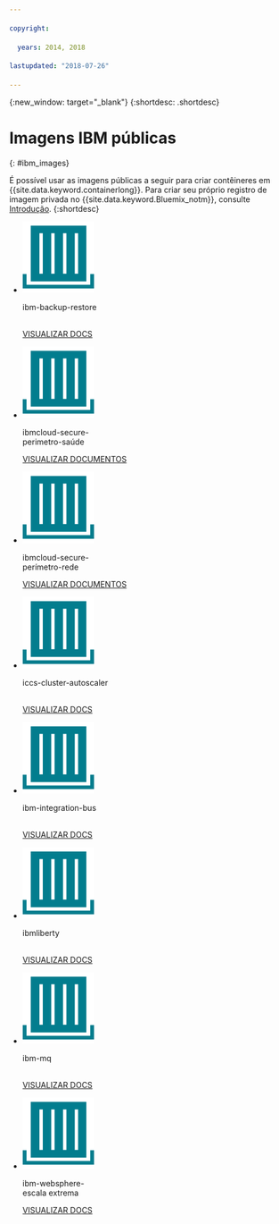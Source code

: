 ```yaml
---

copyright:

  years: 2014, 2018

lastupdated: "2018-07-26"

---
```


{:new_window: target="_blank"}
{:shortdesc: .shortdesc}

# Imagens IBM públicas
{: #ibm_images}

É possível usar as imagens públicas a seguir para criar contêineres em {{site.data.keyword.containerlong}}. Para criar seu próprio registro de imagem privada no {{site.data.keyword.Bluemix_notm}}, consulte [Introdução](/docs/services/Registry/index.html).
{:shortdesc}


<ul class="runtimeIconList">
<li>
<p class="runtimeIcon"><img src="images/container-image_ibm.svg" alt="Para obter mais informações sobre a imagem ibm-backup-restore, efetue o check-out da documentação."></p>
<p class="runtimeTitle">ibm-backup-restore<br /> <br /></p>
<p class="runtimeLink"><a format="html" href="/docs/services/RegistryImages/ibm-backup-restore/index.html" scope="peer" title="Para obter mais informações sobre a imagem ibm-backup-restore, efetue check-out da documentação.">VISUALIZAR DOCS</a></p>
</li>
  
<li>
<p class="runtimeIcon"><img src="images/container-image_ibm.svg" alt="É possível usar a imagem ibmcloud-secure-perimeter-health para varrer e relatar caminhos expostos nas redes da infraestrutura no IBM Cloud."></p>
<p class="runtimeTitle">ibmcloud-secure-<br />perimetro-saúde</p>
<p class="runtimeLink"><a format="html" href="/docs/services/RegistryImages/ibmcloud-secure-perimeter-health/index.html" scope="peer" title="É possível usar a imagem ibmcloud-secure-perimeter-health para varrer e relatar caminhos expostos nas redes da infraestrutura no IBM Cloud.">VISUALIZAR DOCUMENTOS</a></p>
</li>

<li>
<p class="runtimeIcon"><img src="images/container-image_ibm.svg" alt="É possível usar a imagem ibmcloud-secure-perimeter-network para aplicar a configuração do Vyatta a um segmento de perímetro seguro."></p>
<p class="runtimeTitle">ibmcloud-secure-<br />perímetro-rede</p>
<p class="runtimeLink"><a format="html" href="/docs/services/RegistryImages/ibmcloud-secure-perimeter-network/index.html" scope="peer" title="É possível usar a imagem ibmcloud-secure-perimeter-network para aplicar a configuração do Vyatta a um segmento de perímetro seguro.">VISUALIZAR DOCUMENTOS</a></p>
</li>

<li>
<p class="runtimeIcon"><img src="images/container-image_ibm.svg" alt="É possível usar a imagem iccs-cluster-autoscaler para escalar automaticamente os clusters do Kubernetes no {{site.data.keyword.Bluemix_notm}} com base em políticas que você configurar."></p>
<p class="runtimeTitle">iccs-cluster-autoscaler<br /> <br /></p>
<p class="runtimeLink"><a format="html"
href="/docs/services/RegistryImages/ibm-cluster-autoscaler/index.html" scope="peer"
 title="É possível usar a imagem iccs-cluster-autoscaler para escalar automaticamente os clusters do Kubernetes no {{site.data.keyword.Bluemix_notm}} com base em políticas que você configurar.">VISUALIZAR DOCS</a></p>
</li>

<li>
<p class="runtimeIcon"><img src="images/container-image_ibm.svg" alt="Após criar uma solução de integração, será possível usar a imagem ibm-integration-bus para provisionar um único contêiner em {{site.data.keyword.Bluemix_notm}}. Em seguida, será possível implementar sua solução de integração nesse contêiner usando a UI da web ou por meio de um terminal."></p>
<p class="runtimeTitle">ibm-integration-bus<br /> <br /></p>
<p class="runtimeLink"><a format="html" href="/docs/services/RegistryImages/ibm-integration-bus/index.html" scope="peer" title="Após criar uma solução de integração, será possível usar a imagem ibm-integration-bus para provisionar um único contêiner em {{site.data.keyword.Bluemix_notm}}. Em seguida, será possível implementar sua solução de integração nesse contêiner usando a UI da web ou por meio de um terminal.">VISUALIZAR DOCS</a></p>
</li>

<li>
<p class="runtimeIcon"><img src="images/container-image_ibm.svg" alt="É possível usar as imagens ibmliberty como um pai para criar sua própria imagem e implementar seus próprios apps WAR, EAR ou OSGi baseados em Java em um contêiner IBM WebSphere Application Server Liberty."></p>
<p class="runtimeTitle">ibmliberty<br /> <br /></p>
<p class="runtimeLink"><a format="html" href="/docs/services/RegistryImages/ibmliberty/index.html" scope="peer" title="É possível usar as imagens ibmliberty como um pai para criar sua própria imagem e implementar seus apps WAR, EAR ou OSGi baseados em Java em um contêiner IBM WebSphere Application Server Liberty.">VISUALIZAR DOCS</a></p>
</li>

<li>
<p class="runtimeIcon"><img src="images/container-image_ibm.svg" alt="Para obter mais informações sobre a imagem ibm-mq, efetue check-out da documentação."></p>
<p class="runtimeTitle">ibm-mq<br /> <br /></p>
<p class="runtimeLink"><a format="html" href="/docs/services/RegistryImages/ibm-mq/index.html" scope="peer" title="Para obter mais informações sobre a imagem ibm-mq, efetue check-out da documentação.">VISUALIZAR DOCS</a></p>
</li>

<li>
<p class="runtimeIcon"><img src="images/container-image_ibm.svg" alt="É possível usar as imagens ibm-websphere-extreme-scale para stand up servidores de armazenamento em cache distribuído do eXtremeScale para executar seus casos de uso de armazenamento em cache distribuído, como simples, sessão e dynacache conectando aos servidores de armazenamento em cache por meio dos seus aplicativos cliente Liberty {{site.data.keyword.cloud_notm}}."></p>
<p class="runtimeTitle">ibm-websphere-<br />escala extrema</p>
<p class="runtimeLink"><a format="html"
href="/docs/services/RegistryImages/ibm-websphere-extreme-scale/index.html" scope="peer"
 title="É possível usar as imagens ibm-websphere-extreme-scale para stand up servidores de armazenamento em cache distribuídos do eXtremeScale para executar seus casos de uso de armazenamento em cache distribuído, como simples, sessão e dynacache conectando aos servidores de armazenamento em cache por meio dos seus aplicativos cliente do Liberty {{site.data.keyword.Bluemix_notm}}.">VISUALIZAR DOCS</a></p>
</li></ul>
